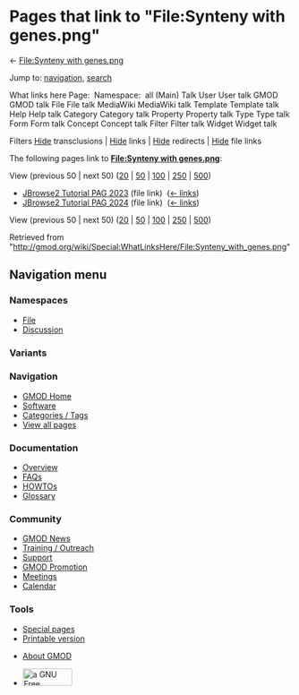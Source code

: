 <div id="mw-page-base" class="noprint">

</div>

<div id="mw-head-base" class="noprint">

</div>

<div id="content" class="mw-body" role="main">

<span id="top"></span>

<div id="mw-js-message" style="display:none;">

</div>



# <span dir="auto">Pages that link to "File:Synteny with genes.png"</span>

<div id="bodyContent">

<div id="contentSub">

← [File:Synteny with
genes.png](/wiki/File:Synteny_with_genes.png "File:Synteny with genes.png")

</div>

<div id="jump-to-nav" class="mw-jump">

Jump to: [navigation](#mw-navigation), [search](#p-search)

</div>

<div id="mw-content-text">

What links here Page:  Namespace:  all (Main) Talk User User talk GMOD
GMOD talk File File talk MediaWiki MediaWiki talk Template Template talk
Help Help talk Category Category talk Property Property talk Type Type
talk Form Form talk Concept Concept talk Filter Filter talk Widget
Widget talk

Filters
[Hide](/mediawiki/index.php?title=Special:WhatLinksHere/File:Synteny_with_genes.png&hidetrans=1 "Special:WhatLinksHere/File:Synteny with genes.png")
transclusions \|
[Hide](/mediawiki/index.php?title=Special:WhatLinksHere/File:Synteny_with_genes.png&hidelinks=1 "Special:WhatLinksHere/File:Synteny with genes.png")
links \|
[Hide](/mediawiki/index.php?title=Special:WhatLinksHere/File:Synteny_with_genes.png&hideredirs=1 "Special:WhatLinksHere/File:Synteny with genes.png")
redirects \|
[Hide](/mediawiki/index.php?title=Special:WhatLinksHere/File:Synteny_with_genes.png&hideimages=1 "Special:WhatLinksHere/File:Synteny with genes.png")
file links

The following pages link to **[File:Synteny with
genes.png](/wiki/File:Synteny_with_genes.png "File:Synteny with genes.png")**:

View (previous 50 \| next 50)
([20](/mediawiki/index.php?title=Special:WhatLinksHere/File:Synteny_with_genes.png&limit=20 "Special:WhatLinksHere/File:Synteny with genes.png")
\|
[50](/mediawiki/index.php?title=Special:WhatLinksHere/File:Synteny_with_genes.png&limit=50 "Special:WhatLinksHere/File:Synteny with genes.png")
\|
[100](/mediawiki/index.php?title=Special:WhatLinksHere/File:Synteny_with_genes.png&limit=100 "Special:WhatLinksHere/File:Synteny with genes.png")
\|
[250](/mediawiki/index.php?title=Special:WhatLinksHere/File:Synteny_with_genes.png&limit=250 "Special:WhatLinksHere/File:Synteny with genes.png")
\|
[500](/mediawiki/index.php?title=Special:WhatLinksHere/File:Synteny_with_genes.png&limit=500 "Special:WhatLinksHere/File:Synteny with genes.png"))

- [JBrowse2 Tutorial PAG
  2023](/wiki/JBrowse2_Tutorial_PAG_2023 "JBrowse2 Tutorial PAG 2023")
  (file link) ‎ <span class="mw-whatlinkshere-tools">([←
  links](/mediawiki/index.php?title=Special:WhatLinksHere&target=JBrowse2+Tutorial+PAG+2023 "Special:WhatLinksHere"))</span>
- [JBrowse2 Tutorial PAG
  2024](/wiki/JBrowse2_Tutorial_PAG_2024 "JBrowse2 Tutorial PAG 2024")
  (file link) ‎ <span class="mw-whatlinkshere-tools">([←
  links](/mediawiki/index.php?title=Special:WhatLinksHere&target=JBrowse2+Tutorial+PAG+2024 "Special:WhatLinksHere"))</span>

View (previous 50 \| next 50)
([20](/mediawiki/index.php?title=Special:WhatLinksHere/File:Synteny_with_genes.png&limit=20 "Special:WhatLinksHere/File:Synteny with genes.png")
\|
[50](/mediawiki/index.php?title=Special:WhatLinksHere/File:Synteny_with_genes.png&limit=50 "Special:WhatLinksHere/File:Synteny with genes.png")
\|
[100](/mediawiki/index.php?title=Special:WhatLinksHere/File:Synteny_with_genes.png&limit=100 "Special:WhatLinksHere/File:Synteny with genes.png")
\|
[250](/mediawiki/index.php?title=Special:WhatLinksHere/File:Synteny_with_genes.png&limit=250 "Special:WhatLinksHere/File:Synteny with genes.png")
\|
[500](/mediawiki/index.php?title=Special:WhatLinksHere/File:Synteny_with_genes.png&limit=500 "Special:WhatLinksHere/File:Synteny with genes.png"))

</div>

<div class="printfooter">

Retrieved from
"<http://gmod.org/wiki/Special:WhatLinksHere/File:Synteny_with_genes.png>"

</div>

<div id="catlinks" class="catlinks catlinks-allhidden">

</div>

<div class="visualClear">

</div>

</div>

</div>

<div id="mw-navigation">

## Navigation menu

<div id="mw-head">



<div id="left-navigation">

<div id="p-namespaces" class="vectorTabs" role="navigation"
aria-labelledby="p-namespaces-label">

### Namespaces

- <span id="ca-nstab-image"><a href="/wiki/File:Synteny_with_genes.png" accesskey="c"
  title="View the file page [c]">File</a></span>
- <span id="ca-talk"><a
  href="/mediawiki/index.php?title=File_talk:Synteny_with_genes.png&amp;action=edit&amp;redlink=1"
  accesskey="t"
  title="Discussion about the content page [t]">Discussion</a></span>

</div>

<div id="p-variants" class="vectorMenu emptyPortlet" role="navigation"
aria-labelledby="p-variants-label">

### 

### Variants[](#)

<div class="menu">

</div>

</div>

</div>

<div id="right-navigation">





</div>



</div>

</div>

</div>

<div id="mw-panel">

<div id="p-logo" role="banner">

<a href="/wiki/Main_Page"
style="background-image: url(http://gmod.org/images/GMOD-cogs.png);"
title="Visit the main page"></a>

</div>

<div id="p-Navigation" class="portal" role="navigation"
aria-labelledby="p-Navigation-label">

### Navigation

<div class="body">

- <span id="n-GMOD-Home">[GMOD Home](/wiki/Main_Page)</span>
- <span id="n-Software">[Software](/wiki/GMOD_Components)</span>
- <span id="n-Categories-.2F-Tags">[Categories /
  Tags](/wiki/Categories)</span>
- <span id="n-View-all-pages">[View all
  pages](/wiki/Special:AllPages)</span>

</div>

</div>

<div id="p-Documentation" class="portal" role="navigation"
aria-labelledby="p-Documentation-label">

### Documentation

<div class="body">

- <span id="n-Overview">[Overview](/wiki/Overview)</span>
- <span id="n-FAQs">[FAQs](/wiki/Category:FAQ)</span>
- <span id="n-HOWTOs">[HOWTOs](/wiki/Category:HOWTO)</span>
- <span id="n-Glossary">[Glossary](/wiki/Glossary)</span>

</div>

</div>

<div id="p-Community" class="portal" role="navigation"
aria-labelledby="p-Community-label">

### Community

<div class="body">

- <span id="n-GMOD-News">[GMOD News](/wiki/GMOD_News)</span>
- <span id="n-Training-.2F-Outreach">[Training /
  Outreach](/wiki/Training_and_Outreach)</span>
- <span id="n-Support">[Support](/wiki/Support)</span>
- <span id="n-GMOD-Promotion">[GMOD
  Promotion](/wiki/GMOD_Promotion)</span>
- <span id="n-Meetings">[Meetings](/wiki/Meetings)</span>
- <span id="n-Calendar">[Calendar](/wiki/Calendar)</span>

</div>

</div>

<div id="p-tb" class="portal" role="navigation"
aria-labelledby="p-tb-label">

### Tools

<div class="body">

- <span id="t-specialpages"><a href="/wiki/Special:SpecialPages" accesskey="q"
  title="A list of all special pages [q]">Special pages</a></span>
- <span id="t-print"><a
  href="/mediawiki/index.php?title=Special:WhatLinksHere/File:Synteny_with_genes.png&amp;printable=yes"
  rel="alternate" accesskey="p"
  title="Printable version of this page [p]">Printable version</a></span>

</div>

</div>

</div>

</div>

<div id="footer" role="contentinfo">

- <span id="footer-places-about">[About
  GMOD](/wiki/GMOD:About "GMOD:About")</span>

<!-- -->

- <span id="footer-copyrightico">[<img src="http://www.gnu.org/graphics/gfdl-logo-small.png" width="88"
  height="31" alt="a GNU Free Documentation License" />](http://www.gnu.org/licenses/fdl-1.3.html)</span>




</div>
